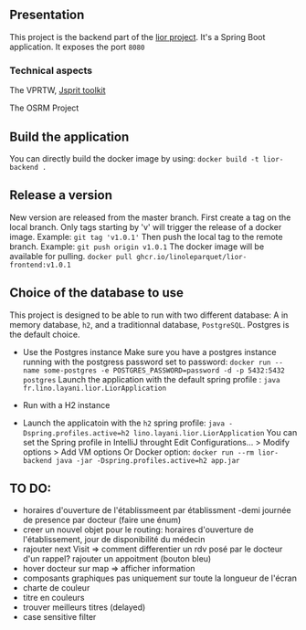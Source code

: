 ## Presentation

This project is the backend part of the [lior project](https://github.com/linoleparquet/lior). It's a Spring Boot application.
It exposes the port `8080`

### Technical aspects

The VPRTW, [Jsprit toolkit](https://jsprit.github.io/)

The OSRM Project

## Build the application

You can directly build the docker image by using:
`docker build -t lior-backend .`

## Release a version

New version are released from the master branch.
First create a tag on the local branch. Only tags starting by 'v' will trigger the release of a docker image. Example: `git tag 'v1.0.1'`
Then push the local tag to the remote branch. Example: `git push origin v1.0.1`
The docker image will be available for pulling. `docker pull ghcr.io/linoleparquet/lior-frontend:v1.0.1`

## Choice of the database to use

This project is designed to be able to run with two different database: A in memory database, `h2`, and a traditionnal database, `PostgreSQL`.
Postgres is the default choice.

- Use the Postgres instance
  Make sure you have a postgres instance running with the postgress password set to password: `docker run --name some-postgres -e POSTGRES_PASSWORD=password -d -p 5432:5432 postgres`
  Launch the application with the default spring profile : `java fr.lino.layani.lior.LiorApplication`

- Run with a H2 instance
- Launch the applicatoin with the `h2` spring profile: `java -Dspring.profiles.active=h2 lino.layani.lior.LiorApplication`
  You can set the Spring profile in IntelliJ throught Edit Configurations... > Modify options > Add VM options
  Or Docker option: `docker run --rm lior-backend java -jar -Dspring.profiles.active=h2 app.jar`

## TO DO:

- horaires d'ouverture de l'établissmeent par établissment
  -demi journée de presence par docteur (faire une énum)
- creer un nouvel objet pour le routing:
  horaires d'ouverture de l'établissement,
  jour de disponibilité du médecin
- rajouter next Visit => comment differentier un rdv posé par le docteur d'un rappel?
  rajouter un appoitment (bouton bleu)
- hover docteur sur map => afficher information
- composants graphiques pas uniquement sur toute la longueur de l'écran
- charte de couleur
- titre en couleurs
- trouver meilleurs titres (delayed)
- case sensitive filter
